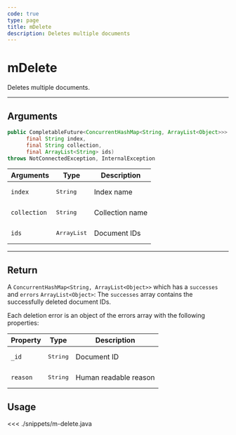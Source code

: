 ```yaml
---
code: true
type: page
title: mDelete
description: Deletes multiple documents
---
```


# mDelete

Deletes multiple documents.

---

## Arguments 

```java
public CompletableFuture<ConcurrentHashMap<String, ArrayList<Object>>> mDelete(
      final String index,
      final String collection,
      final ArrayList<String> ids)
throws NotConnectedException, InternalException

```

| Arguments          | Type                                                    | Description                       |
| ------------------ | ------------------------------------------------------- | --------------------------------- |
| `index`            | <pre>String</pre>                                       | Index name                        |
| `collection`       | <pre>String</pre>                                       | Collection name                   |
| `ids`              | <pre>ArrayList<String></pre>                            | Document IDs                      |
---

## Return

A `ConcurrentHashMap<String, ArrayList<Object>>` which has a `successes` and `errors` `ArrayList<Object>`:
The `successes` array contains the successfully deleted document IDs.

Each deletion error is an object of the errors array with the following properties:

| Property     | Type                                         | Description                      |
|------------- |--------------------------------------------- |--------------------------------- |
| `_id`        | <pre>String</pre>                            | Document ID                      |
| `reason`     | <pre>String</pre> | Human readable reason            |

## Usage

<<< ./snippets/m-delete.java
